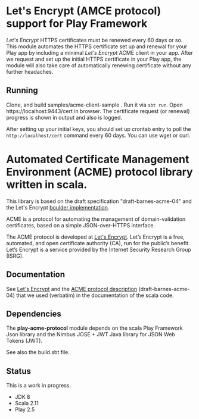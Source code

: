 # Let's Encrypt (AMCE protocol) support for Play Framework

*Let's Encrypt* HTTPS certificates must be renewed every 60 days or so. This module automates the HTTPS certificate set up and renewal for your Play app by including a minimal *Let's Encrypt* ACME client in your app. After we request and set up the initial HTTPS certificate in your Play app, the module will also take care of automatically renewing certificate without any further headaches.

## Running

Clone, and build samples/acme-client-sample . Run it via `sbt run`. Open https://localhost:9443/cert in browser. The certificate request (or renewal) progress is shown in output and also is logged.

After setting up your initial keys, you should set up crontab entry to poll the `http://localhost/cert` command every 60 days. You can use wget or curl.

# Automated Certificate Management Environment (ACME) protocol library written in scala.

This library is based on the draft specification "draft-barnes-acme-04" and the Let's Encrypt [boulder implementation](https://github.com/letsencrypt/boulder/blob/release/docs/acme-divergences.md).

ACME is a protocol for automating the management of domain-validation certificates, based on a simple JSON-over-HTTPS interface.

The ACME protocol is developed at [Let's Encrypt](https://letsencrypt.org/). Let’s Encrypt is a free, automated, and open certificate authority (CA), run for the public’s benefit.
Let’s Encrypt is a service provided by the Internet Security Research Group (ISRG).

## Documentation

See [Let's Encrypt](https://letsencrypt.org/) and the [ACME protocol description](https://tools.ietf.org/html/draft-ietf-acme-acme-04)
 (draft-barnes-acme-04) that we used (verbatim) in the documentation of the scala code.

## Dependencies

The **play-acme-protocol** module depends on the scala Play Framework Json library and the Nimbus JOSE + JWT Java library for JSON Web Tokens (JWT).

See also the build.sbt file.

## Status

This is a work in progress.

- JDK 8
- Scala 2.11
- Play 2.5
